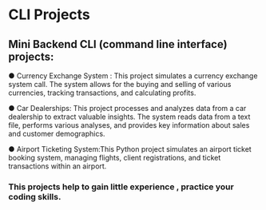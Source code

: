 # CLI Projects 
## Mini Backend CLI (command line interface) projects:
● Currency Exchange System : This project simulates a currency exchange system
call. The system allows for the buying and selling of various currencies, tracking
transactions, and calculating profits.

● Car Dealerships: This project processes and analyzes data from a car dealership to
extract valuable insights. The system reads data from a text file, performs various
analyses, and provides key information about sales and customer demographics.

● Airport Ticketing System:This Python project simulates an airport ticket booking
system, managing flights, client registrations, and ticket transactions within an
airport.

### This projects help to gain little experience , practice your coding skills.
